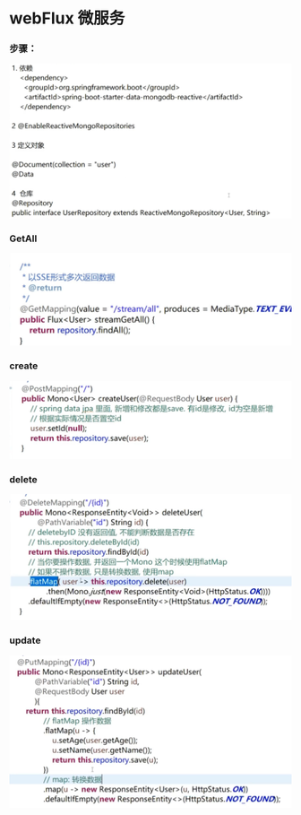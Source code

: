 # webFlux 微服务

### 步骤：

![](../.gitbook/assets/image%20%28373%29.png)

### GetAll

![](../.gitbook/assets/image%20%28376%29.png)

### create

![](../.gitbook/assets/image%20%28377%29.png)

### delete



![](../.gitbook/assets/image%20%28378%29.png)

### update

![](../.gitbook/assets/image%20%28374%29.png)

